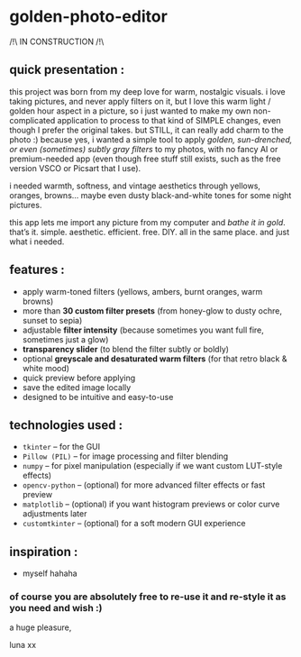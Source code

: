 # golden-photo-editor


/!\ IN CONSTRUCTION /!\


## quick presentation :

this project was born from my deep love for warm, nostalgic visuals. i love taking pictures, and never apply filters on it, but I love this warm light / golden hour aspect in a picture,
so i just wanted to make my own non-complicated application to process to that kind of SIMPLE changes, even though I prefer the original takes.
but STILL, it can really add charm to the photo :)
because yes, i wanted a simple tool to apply *golden, sun-drenched, or even (sometimes) subtly gray filters* to my photos, with no fancy AI or premium-needed app (even though free stuff still exists, such as the free version VSCO or Picsart that I use). 

i needed warmth, softness, and vintage aesthetics through yellows, oranges, browns... maybe even dusty black-and-white tones for some night pictures.

this app lets me import any picture from my computer and *bathe it in gold*.  
that’s it. simple. aesthetic. efficient. free. DIY. all in the same place. and just what i needed.


## features :

- apply warm-toned filters (yellows, ambers, burnt oranges, warm browns)
- more than **30 custom filter presets** (from honey-glow to dusty ochre, sunset to sepia) 
- adjustable **filter intensity** (because sometimes you want full fire, sometimes just a glow)  
- **transparency slider** (to blend the filter subtly or boldly) 
- optional **greyscale and desaturated warm filters** (for that retro black & white mood)   
- quick preview before applying  
- save the edited image locally  
- designed to be intuitive and easy-to-use


## technologies used :

- `tkinter` – for the GUI  
- `Pillow (PIL)` – for image processing and filter blending  
- `numpy` – for pixel manipulation (especially if we want custom LUT-style effects)  
- `opencv-python` – (optional) for more advanced filter effects or fast preview  
- `matplotlib` – (optional) if you want histogram previews or color curve adjustments later  
- `customtkinter` – (optional) for a soft modern GUI experience


## inspiration :
- myself hahaha


### of course you are absolutely free to re-use it and re-style it as you need and wish :)


a huge pleasure, 


luna xx
